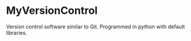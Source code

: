 # MyVersionControl
Version control software similar to Git. Programmed in python with default libraries.
